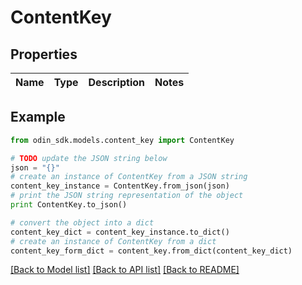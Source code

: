 # ContentKey


## Properties

Name | Type | Description | Notes
------------ | ------------- | ------------- | -------------

## Example

```python
from odin_sdk.models.content_key import ContentKey

# TODO update the JSON string below
json = "{}"
# create an instance of ContentKey from a JSON string
content_key_instance = ContentKey.from_json(json)
# print the JSON string representation of the object
print ContentKey.to_json()

# convert the object into a dict
content_key_dict = content_key_instance.to_dict()
# create an instance of ContentKey from a dict
content_key_form_dict = content_key.from_dict(content_key_dict)
```
[[Back to Model list]](../README.md#documentation-for-models) [[Back to API list]](../README.md#documentation-for-api-endpoints) [[Back to README]](../README.md)


